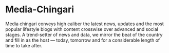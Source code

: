 # Media-Chingari
Media chingari conveys high caliber the latest news, updates and the most popular lifestyle blogs with content crosswise over advanced and social stages. A trend-setter of news and data, we mirror the beat of the country and fill in as the host — today, tomorrow and for a considerable length of time to take after.
